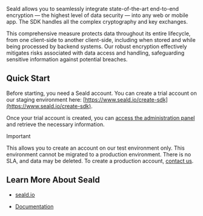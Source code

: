Seald allows you to seamlessly integrate state-of-the-art end-to-end encryption — the highest level of data security — into any web or mobile app. The SDK handles all the complex cryptography and key exchanges.

This comprehensive measure protects data throughout its entire lifecycle, from one client-side to another client-side, including when stored and while being processed by backend systems. Our robust encryption effectively mitigates risks associated with data access and handling, safeguarding sensitive information against potential breaches.

## Quick Start

Before starting, you need a Seald account. You can create a trial account on our staging environment here: [https://www.seald.io/create-sdk](https://www.seald.io/create-sdk).

Once your trial account is created, you can [access the administration panel](https://dashboard.staging-0.seald.io/) and retrieve the necessary information.

> [!IMPORTANT]
> This allows you to create an account on our test environment only.
This environment cannot be migrated to a production environment. There is no
SLA, and data may be deleted. To create a production account, [contact us](mailto:contact@seald.io).

## Learn More About Seald

- [seald.io](https://www.seald.io/)
* [Documentation](https://docs.seald.io/en/sdk/)
